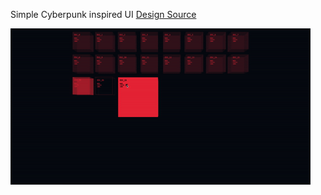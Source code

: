 Simple Cyberpunk inspired UI [Design Source](https://www.behance.net/gallery/120401689/Cyberpunk-2077-UI-Art)

![Gif](./showcase.gif)